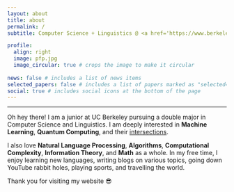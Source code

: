 ```yaml
---
layout: about
title: about
permalink: /
subtitle: Computer Science + Linguistics @ <a href='https://www.berkeley.edu/'>UC Berkeley</a>

profile:
  align: right
  image: pfp.jpg
  image_circular: true # crops the image to make it circular
  
news: false # includes a list of news items
selected_papers: false # includes a list of papers marked as "selected={true}"
social: true # includes social icons at the bottom of the page
---
```

---

Oh hey there! I am a junior at UC Berkeley pursuing a double major in Computer Science and Linguistics. I am deeply interested in **Machine Learning**, **Quantum Computing**, and their [intersections](https://arxiv.org/pdf/1611.09347). 

I also love **Natural Language Processing**, **Algorithms**, **Computational Complexity**, **Information Theory**, and **Math** as a whole. In my free time, I enjoy learning new languages, writing blogs on various topics, going down YouTube rabbit holes, playing sports, and travelling the world.

Thank you for visiting my website 😎
